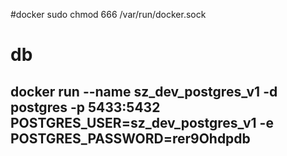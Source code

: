 
#docker sudo chmod 666 /var/run/docker.sock

# db
## docker run --name sz_dev_postgres_v1 -d postgres -p 5433:5432 POSTGRES_USER=sz_dev_postgres_v1 -e POSTGRES_PASSWORD=rer9Ohdpdb

